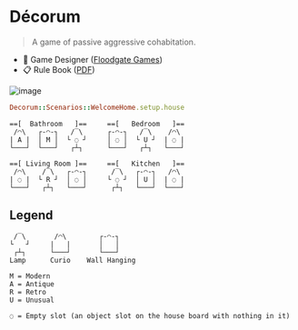 # Décorum

> A game of passive aggressive cohabitation.

- 🎲 Game Designer ([Floodgate Games](https://floodgate.games/products/decorum))
- 📋 Rule Book
  ([PDF](https://media.floodgate.games/rule-books/Decorum-Rule-Book.pdf))

![image](https://github.com/user-attachments/assets/a857f192-499b-4416-98f3-99a607a17443)

```ruby
Decorum::Scenarios::WelcomeHome.setup.house
```

```
==[  Bathroom   ]==     ==[   Bedroom   ]==
 /◠\   ┌-◠-┐   /‾\      ┌-◠-┐   /‾\    /◠\ 
| A |  │ M │  └ ◌ ┘     │ ◌ │  └ U ┘  | ◌ |
└───┘  └───┘   ┌┴┐      └───┘   ┌┴┐   └───┘

==[ Living Room ]==     ==[   Kitchen   ]==
 /◠\    /‾\   ┌-◠-┐      /‾\   ┌-◠-┐   /◠\ 
| ◌ |  └ R ┘  │ ◌ │     └ ◌ ┘  │ U │  | ◌ |
└───┘   ┌┴┐   └───┘      ┌┴┐   └───┘  └───┘
```

## Legend

```
 /‾\       /◠\        ┌-◠-┐    
└   ┘     |   |       │   │    
 ┌┴┐      └───┘       └───┘    
Lamp      Curio    Wall Hanging

M = Modern
A = Antique
R = Retro
U = Unusual

◌ = Empty slot (an object slot on the house board with nothing in it)
```